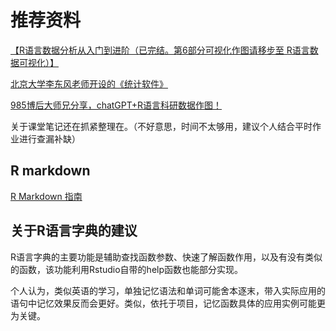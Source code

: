 # 推荐资料

[【R语言数据分析从入门到进阶（已完结。第6部分可视化作图请移步至 R语言数据可视化）】](https://www.bilibili.com/video/BV1fh411H7vi)

[北京大学李东风老师开设的《统计软件》](https://www.math.pku.edu.cn/teachers/lidf/docs/Rbook/html/_Rbook/index.html)

[985博后大师兄分享，chatGPT+R语言科研数据作图！](https://www.bilibili.com/video/BV15L411e749/?share_source=copy_web)


关于课堂笔记还在抓紧整理在。（不好意思，时间不太够用，建议个人结合平时作业进行查漏补缺）


## R markdown
[R Markdown 指南](https://cosname.github.io/rmarkdown-guide/)


## 关于R语言字典的建议
R语言字典的主要功能是辅助查找函数参数、快速了解函数作用，以及有没有类似的函数，该功能利用Rstudio自带的help函数也能部分实现。

个人认为，类似英语的学习，单独记忆语法和单词可能舍本逐末，带入实际应用的语句中记忆效果反而会更好。类似，依托于项目，记忆函数具体的应用实例可能更为关键。